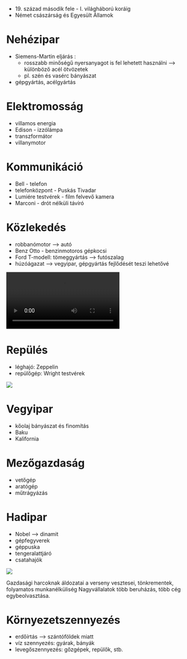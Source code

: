 - 19\. század második fele - I. világháború koráig
- Német császárság és Egyesült Államok

# Nehézipar

- Siemens-Martin eljárás :
	- rosszabb minőségű nyersanyagot is fel lehetett használni —> különböző acél ötvözetek 
	- pl. szén és vasérc bányászat
- gépgyártás, acélgyártás

# Elektromosság

- villamos energia
- Edison - izzólámpa
- transzformátor
- villanymotor

# Kommunikáció

- Bell - telefon
- telefonközpont - Puskás Tivadar
- Lumiére testvérek - film felvevő kamera
- Marconi - drót nélküli távíró

# Közlekedés

- robbanómotor —> autó
- Benz Otto - benzinmotoros gépkocsi
- Ford T-modell: tömeggyártás —> futószalag
- húzóágazat —> vegyipar, gépgyártás fejlődését teszi lehetővé

<video src="https://upload.wikimedia.org/wikipedia/commons/6/6c/Otto_Engines_-_WMSTR_Montage_2.ogv" controls></video>

# Repülés

- léghajó: Zeppelin
- repülőgép: Wright testvérek

![](https://www.youtube.com/watch?v=1rJ3Ga75OXE)

# Vegyipar

- kőolaj bányászat és finomítás
- Baku 
- Kalifornia

# Mezőgazdaság

- vetőgép
- aratógép
- műtrágyázás

# Hadipar

- Nobel —> dinamit
- gépfegyverek
- géppuska
- tengeralattjáró
- csatahajók

![](https://upload.wikimedia.org/wikipedia/commons/2/2e/HiramMaxim_MaximGun.gif)

Gazdasági harcoknak áldozatai a verseny vesztesei, tönkrementek, folyamatos munkanélküliség
Nagyvállalatok több beruházás, több cég egybeolvasztása.

# Környezetszennyezés

- erdőírtás —> szántóföldek miatt
- víz szennyezés: gyárak, bányák
- levegőszennyezés: gőzgépek, repülők, stb.
